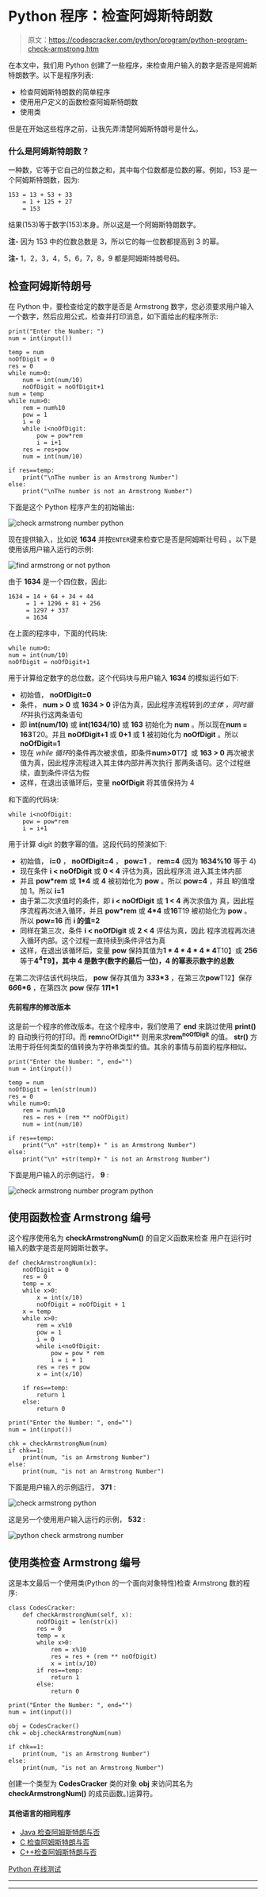 # Python 程序：检查阿姆斯特朗数

> 原文：<https://codescracker.com/python/program/python-program-check-armstrong.htm>

在本文中，我们用 Python 创建了一些程序，来检查用户输入的数字是否是阿姆斯特朗数字。以下是程序列表:

*   检查阿姆斯特朗数的简单程序
*   使用用户定义的函数检查阿姆斯特朗数
*   使用类

但是在开始这些程序之前，让我先弄清楚阿姆斯特朗号是什么。

### 什么是阿姆斯特朗数？

一种数，它等于它自己的位数之和，其中每个位数都是位数的幂。例如，153 是一个阿姆斯特朗数，因为:

```
153 = 13 + 53 + 33
    = 1 + 125 + 27
    = 153
```

结果(153)等于数字(153)本身。所以这是一个阿姆斯特朗数字。

**注-** 因为 153 中的位数总数是 3，所以它的每一位数都提高到 3 的幂。

**注-** 1，2，3，4，5，6，7，8，9 都是阿姆斯特朗号码。

## 检查阿姆斯特朗号

在 Python 中，要检查给定的数字是否是 Armstrong 数字，您必须要求用户输入一个数字，然后应用公式，检查并打印消息，如下面给出的程序所示:

```
print("Enter the Number: ")
num = int(input())

temp = num
noOfDigit = 0
res = 0
while num>0:
    num = int(num/10)
    noOfDigit = noOfDigit+1
num = temp
while num>0:
    rem = num%10
    pow = 1
    i = 0
    while i<noOfDigit:
        pow = pow*rem
        i = i+1
    res = res+pow
    num = int(num/10)

if res==temp:
    print("\nThe number is an Armstrong Number")
else:
    print("\nThe number is not an Armstrong Number")
```

下面是这个 Python 程序产生的初始输出:

![check armstrong number python](img/6690c4dab5b31b7c3dd4e21aec681a93.png)

现在提供输入，比如说 **1634** 并按`ENTER`键来检查它是否是阿姆斯壮号码 。以下是使用该用户输入运行的示例:

![find armstrong or not python](img/c507a156eb5ed415e06a6822c48bccb4.png)

由于 **1634** 是一个四位数，因此:

```
1634 = 14 + 64 + 34 + 44
     = 1 + 1296 + 81 + 256
     = 1297 + 337
     = 1634
```

在上面的程序中，下面的代码块:

```
while num>0:
num = int(num/10)
noOfDigit = noOfDigit+1
```

用于计算给定数字的总位数。这个代码块与用户输入 **1634** 的模拟运行如下:

*   初始值， **noOfDigit=0**
*   条件， **num > 0** 或 **1634 > 0** 评估为真，因此程序流程转到*的主体 ，同时循环*并执行这两条语句
*   即 **int(num/10)** 或 **int(1634/10)** 或 **163** 初始化为 **num** 。所以现在**num = 163**T20。并且 **noOfDigit+1** 或 **0+1** 或 **1** 被初始化为 **noOfDigit** 。所以 **noOfDigit=1**
*   现在 *while 循环*的条件再次被求值，即条件**num>0**T7】或 **163 > 0** 再次被求值为真，因此程序流程进入其主体内部并再次执行 那两条语句。这个过程继续，直到条件评估为假
*   这样，在退出该循环后，变量 **noOfDigit** 将其值保持为 4

和下面的代码块:

```
while i<noOfDigit:
    pow = pow*rem
    i = i+1
```

用于计算 digit 的数字幂的值。这段代码的预演如下:

*   初始值， **i=0** ， **noOfDigit=4** ， **pow=1** ， **rem=4** (因为 **1634%10** 等于 4)
*   现在条件 **i < noOfDigit** 或 **0 < 4** 评估为真，因此程序流 进入其主体内部
*   并且 **pow*rem** 或 **1*4** 或 **4** 被初始化为 **pow** 。所以 **pow=4** ，并且 **I**的值增加 1。所以 **i=1**
*   由于第二次求值时的条件，即 **i < noOfDigit** 或 **1 < 4** 再次求值为 真，因此程序流程再次进入循环，并且 **pow*rem** 或 **4*4** 或**16**T19 被初始化为 **pow** 。所以 **pow=16** 而 **i 的值=2**
*   同样在第三次，条件 **i < noOfDigit** 或 **2 < 4** 评估为真，因此 程序流程再次进入循环内部。这个过程一直持续到条件评估为真
*   这样，在退出该循环后，变量 **pow** 保持其值为**1 * 4 * 4 * 4 * 4**T10】或 **256** 等于**4<sup>4</sup>T9】，其中 4 是数字(数字的最后一位)，4 的幂表示数字的总数**

在第二次评估该代码块后， **pow** 保存其值为 **3*3*3*3** ，在第三次**pow**T12】保存 **6*6*6*6** ，在第四次 **pow** 保存 **1*1*1*1**

#### 先前程序的修改版本

这是前一个程序的修改版本。在这个程序中，我们使用了 **end** 来跳过使用 **print()** 的 自动换行符的打印。而 **rem**noOfDigit** 则用来求**rem<sup>noOfDigit</sup>** 的值。 **str()** 方法用于将任何类型的值转换为字符串类型的值。其余的事情与前面的程序相似。

```
print("Enter the Number: ", end="")
num = int(input())

temp = num
noOfDigit = len(str(num))
res = 0
while num>0:
    rem = num%10
    res = res + (rem ** noOfDigit)
    num = int(num/10)

if res==temp:
    print("\n" +str(temp)+ " is an Armstrong Number")
else:
    print("\n" +str(temp)+ " is not an Armstrong Number")
```

下面是用户输入的示例运行， **9** :

![check armstrong number program python](img/0e33e3b63a7f1a673e38fb2295bd6a81.png)

## 使用函数检查 Armstrong 编号

这个程序使用名为 **checkArmstrongNum()** 的自定义函数来检查 用户在运行时输入的数字是否是阿姆斯壮数字。

```
def checkArmstrongNum(x):
    noOfDigit = 0
    res = 0
    temp = x
    while x>0:
        x = int(x/10)
        noOfDigit = noOfDigit + 1
    x = temp
    while x>0:
        rem = x%10
        pow = 1
        i = 0
        while i<noOfDigit:
            pow = pow * rem
            i = i + 1
        res = res + pow
        x = int(x/10)

    if res==temp:
        return 1
    else:
        return 0

print("Enter the Number: ", end="")
num = int(input())

chk = checkArmstrongNum(num)
if chk==1:
    print(num, "is an Armstrong Number")
else:
    print(num, "is not an Armstrong Number")
```

下面是用户输入的示例运行， **371** :

![check armstrong python](img/44ea7cb997220833c1568523ba35ef04.png)

这是另一个使用用户输入运行的示例， **532** :

![python check armstrong number](img/7bab44e9debe4b62f683ce868a238d4c.png)

## 使用类检查 Armstrong 编号

这是本文最后一个使用类(Python 的一个面向对象特性)检查 Armstrong 数的程序:

```
class CodesCracker:
    def checkArmstrongNum(self, x):
        noOfDigit = len(str(x))
        res = 0
        temp = x
        while x>0:
            rem = x%10
            res = res + (rem ** noOfDigit)
            x = int(x/10)
        if res==temp:
            return 1
        else:
            return 0

print("Enter the Number: ", end="")
num = int(input())

obj = CodesCracker()
chk = obj.checkArmstrongNum(num)

if chk==1:
    print(num, "is an Armstrong Number")
else:
    print(num, "is not an Armstrong Number")
```

创建一个类型为 **CodesCracker** 类的对象 **obj** 来访问其名为 **checkArmstrongNum()** 的成员函数。)运算符。

#### 其他语言的相同程序

*   [Java 检查阿姆斯特朗与否](/java/program/java-program-find-armstrong-number.htm)
*   [C 检查阿姆斯特朗与否](/c/program/c-program-find-armstrong-number.htm)
*   [C++检查阿姆斯特朗与否](/cpp/program/cpp-program-find-armstrong-number.htm)

[Python 在线测试](/exam/showtest.php?subid=10)

* * *

* * *